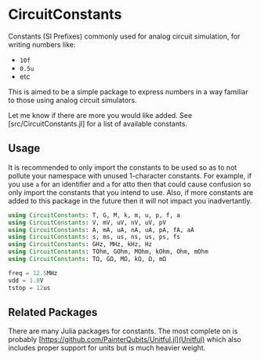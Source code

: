 # CircuitConstants
Constants (SI Prefixes) commonly used for analog circuit simulation, for writing numbers like:
- `10f`
- `0.5u`
- etc

This is aimed to be a simple package to express numbers in a way familiar to those
using analog circuit simulators.

Let me know if there are more you would like added.
See [src/CircuitConstants.jl] for a list of available constants.

## Usage

It is recommended to only import the constants to be used so as to not
pollute your namespace with unused 1-character constants.
For example, if you use `a` for an identifier and `a` for atto then that could
cause confusion so only import the constants that you intend to use.
Also, if more constants are added to this package in the future then it will
not impact you inadvertantly.

```julia
using CircuitConstants: T, G, M, k, m, u, p, f, a
using CircuitConstants: V, mV, uV, nV, uV, pV
using CircuitConstants: A, mA, uA, nA, uA, pA, fA, aA
using CircuitConstants: s, ms, us, ns, us, ps, fs
using CircuitConstants: GHz, MHz, kHz, Hz
using CircuitConstants: TOhm, GOhm, MOhm, kOhm, Ohm, mOhm
using CircuitConstants: TΩ, GΩ, MΩ, kΩ, Ω, mΩ

freq = 12.5MHz
vdd = 1.8V
tstop = 12us
```

## Related Packages

There are many Julia packages for constants.
The most complete on is probably [https://github.com/PainterQubits/Unitful.jl](Unitful)
which also includes proper support for units but is much heavier weight.